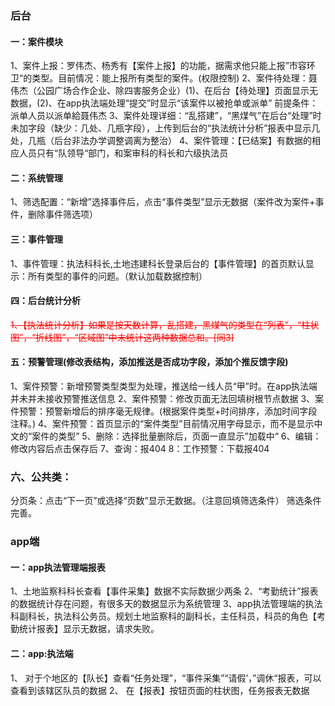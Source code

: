### 后台
#### 一：案件模块
1、案件上报：罗伟杰、杨秀有【案件上报】的功能，据需求他只能上报”市容环卫“的类型。目前情况：能上报所有类型的案件。(权限控制)
 2、案件待处理：聂伟杰（公园广场合作企业、除四害服务企业）(1)、在后台【待处理】页面显示无数据，(2)、在app执法端处理“提交”时显示“该案件以被抢单或派单” 前提条件：派单人员以派单給聂伟杰
3、案件处理详细：“乱搭建”，“黑煤气”在后台“处理”时未加字段（缺少：几处、几瓶字段），上传到后台的“执法统计分析”报表中显示几处，几瓶（后台非法办学调整调离为整治）
4、案件管理：【已结案】有数据的相应人员只有“队领导“部门，和案审科的科长和六级执法员
 #### 二：系统管理
1、筛选配置：“新增”选择事件后，点击“事件类型”显示无数据（案件改为案件+事件，删除事件筛选项）
#### 三：事件管理
1、事件管理：执法科科长,土地违建科长登录后台的【事件管理】的首页默认显示：所有类型的事件的问题。（默认加载数据控制）
#### 四：后台统计分析
<font color=red>~~1、【执法统计分析】如果是按天数计算，乱搭建，黑煤气的类型在“列表”，“柱状图”，“折线图”，“区域图”中未统计这两种数据总和。[同3]~~</font>
#### 五：预警管理(修改表结构，添加推送是否成功字段，添加个推反馈字段)
1、案件预警：新增预警类型类型为处理，推送给一线人员“甲”时。在app执法端并未并未接收预警推送信息
2、案件预警：修改页面无法回填树根节点数据
3、案件预警：预警新增后的排序毫无规律。(根据案件类型+时间排序，添加时间字段注释。)
4、案件预警：首页显示的“案件类型”目前情况用字母显示，而不是显示中文的“案件的类型”
5、删除：选择批量删除后，页面一直显示”加载中“
6、编辑：修改内容后点击保存后
7、查询：报404
8：工作预警：下载报404
### 六、公共类：
分页条：点击“下一页”或选择“页数”显示无数据。（注意回填筛选条件）
筛选条件完善。
### app端
#### 一：app执法管理端报表
1、土地监察科科长查看【事件采集】数据不实际数据少两条
2、“考勤统计”报表的数据统计存在问题，有很多天的数据显示为系统管理
3、app执法管理端的执法科副科长，执法科公务员。规划土地监察科的副科长，主任科员，科员的角色【考勤统计报表】显示无数据，请求失败。
#### 二：app:执法端
1、	对于个地区的【队长】查看“任务处理”，“事件采集”“请假’，”调休“报表，可以查看到该辖区队员的数据
2、	在【报表】按钮页面的柱状图，任务报表无数据
